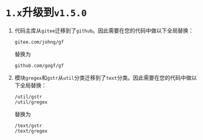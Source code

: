 # `1.x`升级到`v1.5.0`

1. 代码主库从`gitee`迁移到了`github`。因此需要在您的代码中做以下全局替换：

    ```
    gitee.com/johng/gf
    ```
    替换为
    ```
    github.com/gogf/gf
    ```

2. 模块`gregex`和`gstr`从`util`分类迁移到了`text`分类。因此需要在您的代码中做以下全局替换：
    ```
    /util/gstr
    /util/gregex
    ```
    替换为
    ```
    /text/gstr
    /text/gregex
    ```








